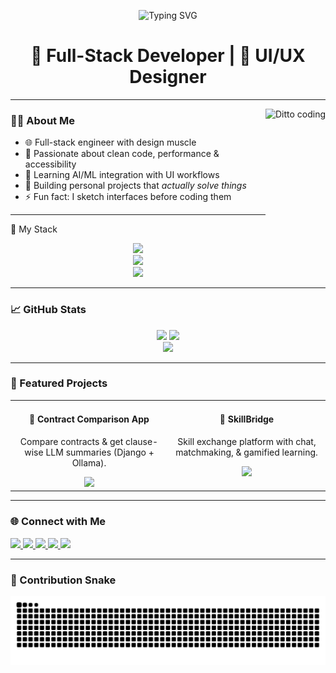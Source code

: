 <!-- Profile Banner -->
<p align="center">
  <img src="https://readme-typing-svg.demolab.com?font=Fira+Code&size=28&pause=1000&color=F78C6C&center=true&vCenter=true&width=800&lines=Hi+%F0%9F%91%8B%2C+I'm+Virat+Gupta!;Full-Stack+Dev+%E2%9C%94+UI%2FUX+Designer+%E2%9C%94;Creating+Better+Code+%2B+Experiences" alt="Typing SVG" />
</p>

<h1 align="center">🚀 Full-Stack Developer | 🎨 UI/UX Designer</h1>

---

<!-- 🔥 Fiery Charmander coding -->
<img align="right" src="https://miro.medium.com/v2/resize:fit:1160/format:webp/1*JXr6YRhuxirq9Bq99SmpVA.gif" height="260" alt="Ditto coding" />


### 👨‍💻 About Me

- 🌐 Full-stack engineer with design muscle  
- 🎯 Passionate about clean code, performance & accessibility  
- 🧠 Learning AI/ML integration with UI workflows  
- 📌 Building personal projects that *actually solve things*  
- ⚡ Fun fact: I sketch interfaces before coding them

---

🧰 My Stack
<p align="center"> <img src="https://skillicons.dev/icons?i=js,react,redux,bootstrap,css" height="40" /> <br /> <img src="https://skillicons.dev/icons?i=python,django,java,mysql,postgres" height="40" /> <br /> <img src="https://skillicons.dev/icons?i=github,figma,photoshop,illustrator,vscode" height="40" /> </p>


---

### 📈 GitHub Stats

<div align="center">
  <img src="https://github-readme-stats.vercel.app/api?username=13virat&show_icons=true&theme=tokyonight&hide_border=true&border_radius=12" height="150" />
  <img src="https://github-readme-stats.vercel.app/api/top-langs?username=13virat&layout=compact&theme=tokyonight&hide_border=true&border_radius=12" height="150" />
</div>

<div align="center">
  <img src="https://streak-stats.demolab.com?user=13virat&theme=tokyonight&hide_border=true&border_radius=12" height="150"/>
</div>

---

### 💼 Featured Projects

<table>
  <tr>
    <td width="50%" align="center" valign="top">
      <h4>🧠 Contract Comparison App</h4>
      <p>Compare contracts & get clause-wise LLM summaries (Django + Ollama).</p>
      <a href="https://github.com/13virat/ContractChecker">
        <img src="https://github-readme-stats.vercel.app/api/pin/?username=13virat&repo=ContractChecker&theme=tokyonight&hide_border=true" />
      </a>
    </td>
    <td width="50%" align="center" valign="top">
      <h4>🌉 SkillBridge</h4>
      <p>Skill exchange platform with chat, matchmaking, & gamified learning.</p>
      <a href="https://github.com/13virat/skillbridge">
        <img src="https://github-readme-stats.vercel.app/api/pin/?username=13virat&repo=skillbridge&theme=tokyonight&hide_border=true" />
      </a>
    </td>
  </tr>
</table>

---

### 🌐 Connect with Me

<p align="left">
  <a href="https://instagram.com/uiquest" target="_blank">
    <img src="https://img.shields.io/badge/Instagram-%23E4405F.svg?style=for-the-badge&logo=Instagram&logoColor=white"/>
  </a>
  <a href="mailto:imailvirat@gmail.com">
    <img src="https://img.shields.io/badge/Gmail-%23D14836.svg?style=for-the-badge&logo=gmail&logoColor=white"/>
  </a>
  <a href="https://linkedin.com/in/viratg" target="_blank">
    <img src="https://img.shields.io/badge/LinkedIn-%230077B5.svg?style=for-the-badge&logo=linkedin&logoColor=white"/>
  </a>
  <a href="https://dribbble.com/13virat" target="_blank">
    <img src="https://img.shields.io/badge/Dribbble-%23EA4C89.svg?style=for-the-badge&logo=dribbble&logoColor=white"/>
  </a>
  <a href="https://codepen.io/13virat" target="_blank">
    <img src="https://img.shields.io/badge/CodePen-%23131417.svg?style=for-the-badge&logo=codepen&logoColor=white"/>
  </a>
</p>

---

### 🐍 Contribution Snake

<p align="center">
  <img src="https://raw.githubusercontent.com/13virat/13virat/output/snake.svg" alt="snake animation"/>
</p>

